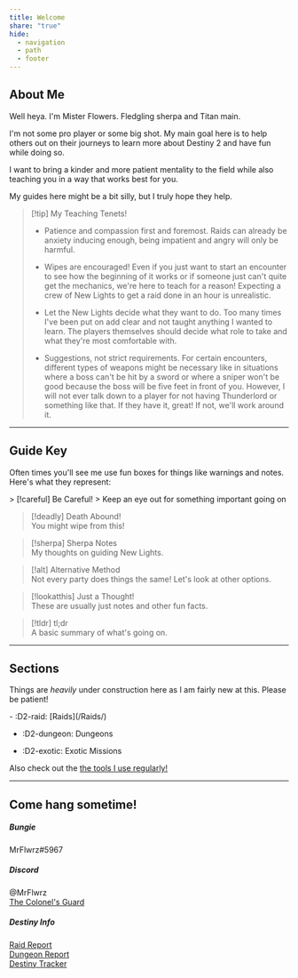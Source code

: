 ```yaml
---  
title: Welcome  
share: "true"  
hide:  
  - navigation  
  - path  
  - footer  
---  
```

  
## About Me  
  
Well heya. I'm Mister Flowers. Fledgling sherpa and Titan main.  
  
I'm not some pro player or some big shot. My main goal here is to help others out on their journeys to learn more about Destiny 2 and have fun while doing so.  
  
I want to bring a kinder and more patient mentality to the field while also teaching you in a way that works best for you.  
  
My guides here might be a bit silly, but I truly hope they help.  
  
> [!tip] My Teaching Tenets!  
>  
> - Patience and compassion first and foremost. Raids can already be anxiety inducing enough, being impatient and angry will only be harmful.  
>  
> - Wipes are encouraged! Even if you just want to start an encounter to see how the beginning of it works or if someone just can't quite get the mechanics, we're here to teach for a reason! Expecting a crew of New Lights to get a raid done in an hour is unrealistic.  
>  
> - Let the New Lights decide what they want to do. Too many times I've been put on add clear and not taught anything I wanted to learn. The players themselves should decide what role to take and what they're most comfortable with.  
>  
> - Suggestions, not strict requirements. For certain encounters, different types of weapons might be necessary like in situations where a boss can't be hit by a sword or where a sniper won't be good because the boss will be five feet in front of you. However, I will not ever talk down to a player for not having Thunderlord or something like that. If they have it, great! If not, we'll work around it.  
  
---  
  
## Guide Key  
  
Often times you'll see me use fun boxes for things like warnings and notes. Here's what they represent:  
  
<div class="grid" markdown>  
> [!careful] Be Careful!  
> Keep an eye out for something important going on  
  
> [!deadly] Death Abound!  
> You might wipe from this!  
  
> [!sherpa] Sherpa Notes  
> My thoughts on guiding New Lights.  
  
> [!alt] Alternative Method  
> Not every party does things the same! Let's look at other options.  
  
> [!lookatthis] Just a Thought!  
> These are usually just notes and other fun facts.  
  
> [!tldr] tl;dr  
> A basic summary of what's going on.  
  
</div>  
  
----  
  
## Sections  
  
Things are *heavily* under construction here as I am fairly new at this. Please be patient!  
  
<div class="grid cards" markdown>  
- :D2-raid: [Raids](/Raids/)
  
- :D2-dungeon: Dungeons  
  
- :D2-exotic: Exotic Missions  
</div>  
  
Also check out the [the tools I use regularly!](Tools.md)  
  
---  
  
## Come hang sometime!  
  
##### Bungie  
MrFlwrz#5967  
  
##### Discord  
@MrFlwrz  
[The Colonel's Guard](https://discord.com/invite/SJujZm2WDw)  
  
##### Destiny Info  
[Raid Report](https://raid.report/pc/4611686018491494988)  
[Dungeon Report](https://dungeon.report/pc/4611686018491494988)  
[Destiny Tracker](https://destinytracker.com/destiny-2/profile/bungie/4611686018491494988/overview)  
